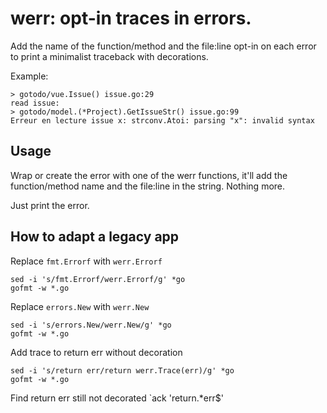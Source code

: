 # werr: opt-in traces in errors.

Add the name of the function/method and the file:line opt-in on each error
to print a minimalist traceback with decorations.

Example:

```
> gotodo/vue.Issue() issue.go:29
read issue:
> gotodo/model.(*Project).GetIssueStr() issue.go:99
Erreur en lecture issue x: strconv.Atoi: parsing "x": invalid syntax
```

## Usage

Wrap or create the error with one of the werr functions, it'll add the
function/method name and the file:line in the string. Nothing more.

Just print the error.

## How to adapt a legacy app

Replace `fmt.Errorf` with `werr.Errorf`
```
sed -i 's/fmt.Errorf/werr.Errorf/g' *go
gofmt -w *.go
```

Replace `errors.New` with `werr.New`
```
sed -i 's/errors.New/werr.New/g' *go
gofmt -w *.go
```

Add trace to return err without decoration
```
sed -i 's/return err/return werr.Trace(err)/g' *go
gofmt -w *.go
```

Find return err still not decorated
`ack 'return.*err$'
